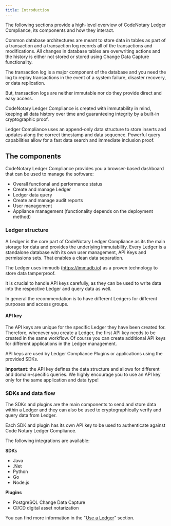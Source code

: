 ```yaml
---
title: Introduction
---
```



The following sections provide a high-level overview of CodeNotary Ledger Compliance, its components and how they interact.

Common database architectures are meant to store data in tables as part of a transaction and a transaction log records all of the transactions and modifications. All changes in database tables are overwriting actions and the history is either not stored or stored using Change Data Capture functionality. 

The transaction log is a major component of the database and you need the log to replay transactions in the event of a system failure, disaster recovery, or data replication. 

But, transaction logs are neither immutable nor do they provide direct and easy access.

CodeNotary Ledger Compliance is created with immutability in mind, keeping all data history over time and guaranteeing integrity by a built-in cryptographic proof. 

Ledger Compliance uses an append-only data structure to store inserts and updates along the correct timestamp and data sequence. Powerful query capabilities allow for a fast data search and immediate inclusion proof.

## The components

CodeNotary Ledger Compliance provides you a browser-based dashboard that can be used to manage the software:

* Overall functional and performance status
* Create and manage Ledger
* Ledger data query
* Create and manage audit reports
* User management
* Appliance management (functionality depends on the deployment method)



### Ledger structure

A Ledger is the core part of CodeNotary Ledger Compliance as its the main storage for data and provides the underlying immutability. Every Ledger is a standalone database with its own user management, API Keys and permissions sets. That enables a clean data separation.

The Ledger uses immudb (https://immudb.io) as a proven technology to store data tamperproof.

It is crucial to handle API keys carefully, as they can be used to write data into the respective Ledger and query data as well.

In general the recommendation is to have different Ledgers for different purposes and access groups.

#### API key

The API keys are unique for the specific Ledger they have been created for. Therefore, whenever you create a Ledger, the first API key needs to be created in the same workflow. Of course you can create additional API keys for different applications in the Ledger management.

API keys are used by Ledger Compliance Plugins or applications using the provided SDKs.

**Important**: the API key defines the data structure and allows for different and domain-specific queries. We highly encourage you to use an API key only for the same application and data type!



### SDKs and data flow

The SDKs and plugins are the main components to send and store data within a Ledger and they can also be used to cryptographically verify and query data from Ledger.

Each SDK and plugin has its own API key to be used to authenticate against Code Notary Ledger Compliance.

The following integrations are available:

**SDK**s

* Java
* .Net
* Python
* Go
* Node.js

**Plugins**

* PostgreSQL Change Data Capture
* CI/CD digital asset notarization



You can find more information in the "[Use a Ledger](/help/use-ledger)" section.
